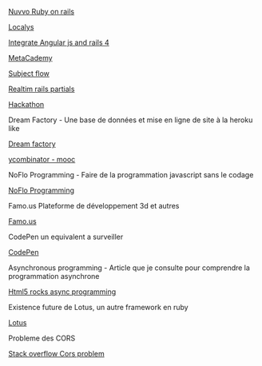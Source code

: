[Nuvvo Ruby on rails ](http://rails.nuvvo.com/lesson/6371-action-controller-parameters)

[Localys](http://www.localytics.com/blog/2014/a-year-on-angular-on-rails-a-retrospective/)

[Integrate Angular js and rails 4](https://shellycloud.com/blog/2013/10/how-to-integrate-angularjs-with-rails-4)

[MetaCademy](http://metacademy.org/)

[Subject flow](http://subjectflow.com/)

[Realtim rails partials](https://www.youtube.com/watch?v=rant5ez8wqg#t=212)

[Hackathon](http://hackerisland.bemyapp.com/?utm_source=bemyapp&utm_medium=email&utm_content=celine&utm_campaign=hackerisland)


Dream Factory - Une base de données et mise en ligne de site à la heroku like

[Dream factory](https://www.dreamfactory.com/)

[ycombinator - mooc](https://news.ycombinator.com/item?id=7634565)

NoFlo Programming - Faire de la programmation javascript sans le  codage

[NoFlo Programming](http://noflojs.org/)

Famo.us Plateforme de développement 3d et autres

[Famo.us](https://famo.us/)

CodePen un equivalent a surveiller

[CodePen](http://codepen.io/)

Asynchronous programming - Article que je consulte pour comprendre la programmation asynchrone

[Html5 rocks async programming](http://www.html5rocks.com/en/tutorials/async/deferred/)


Existence future de Lotus, un autre framework en ruby 

[Lotus](http://lotusrb.org)

Probleme des CORS

[Stack overflow Cors problem](http://stackoverflow.com/questions/10710635/how-does-firebase-handle-cross-origin-issues)
